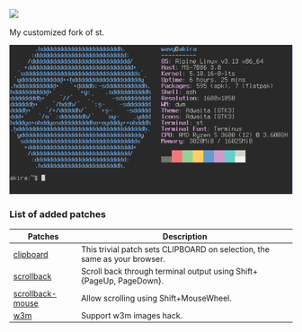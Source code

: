 ![](https://st.suckless.org/st.svg)

My customized fork of st.

![](screenshot.png)

### List of added patches ### 

   Patches    | Description
------------- | -------------
[clipboard](https://st.suckless.org/patches/clipboard/) | This trivial patch sets CLIPBOARD on selection, the same as your browser.
[scrollback](https://st.suckless.org/patches/scrollback)  | Scroll back through terminal output using Shift+{PageUp, PageDown}.
[scrollback-mouse](https://st.suckless.org/patches/scrollback) | Allow scrolling using Shift+MouseWheel.
[w3m](https://st.suckless.org/patches/w3m/)        | Support w3m images hack.

